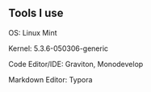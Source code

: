 ## Tools I use

OS: Linux Mint

Kernel: 5.3.6-050306-generic

Code Editor/IDE: Graviton, Monodevelop

Markdown Editor: Typora